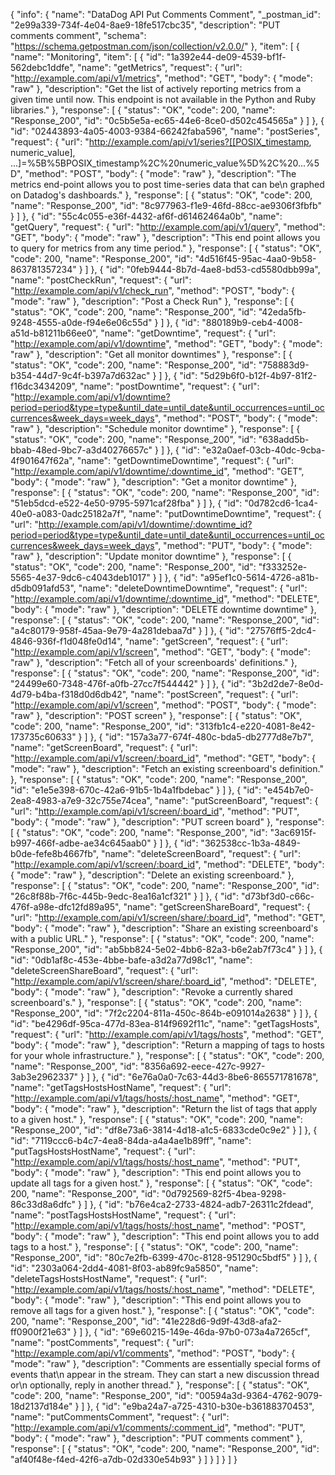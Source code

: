 {
  "info": {
    "name": "DataDog API Put Comments Comment",
    "_postman_id": "2e99a339-734f-4e04-8ae9-18fe517cbc35",
    "description": "PUT comments comment",
    "schema": "https://schema.getpostman.com/json/collection/v2.0.0/"
  },
  "item": [
    {
      "name": "Monitoring",
      "item": [
        {
          "id": "1a392e44-de09-4539-bf1f-562debc1ddfe",
          "name": "getMetrics",
          "request": {
            "url": "http://example.com/api/v1/metrics",
            "method": "GET",
            "body": {
              "mode": "raw"
            },
            "description": "Get the list of actively reporting metrics from a given time until now. This endpoint is not available in the Python and Ruby libraries."
          },
          "response": [
            {
              "status": "OK",
              "code": 200,
              "name": "Response_200",
              "id": "0c5b5e5a-ec65-44e6-8ce0-d502c454565a"
            }
          ]
        },
        {
          "id": "02443893-4a05-4003-9384-66242faba596",
          "name": "postSeries",
          "request": {
            "url": "http://example.com/api/v1/series?[[POSIX_timestamp, numeric_value], ...]=%5B%5BPOSIX_timestamp%2C%20numeric_value%5D%2C%20...%5D",
            "method": "POST",
            "body": {
              "mode": "raw"
            },
            "description": "The metrics end-point allows you to post time-series data that can be\n          graphed on Datadog's dashboards."
          },
          "response": [
            {
              "status": "OK",
              "code": 200,
              "name": "Response_200",
              "id": "8c977963-f1e9-46fd-88cc-ae9306f3fbfb"
            }
          ]
        },
        {
          "id": "55c4c055-e36f-4432-af6f-d61462464a0b",
          "name": "getQuery",
          "request": {
            "url": "http://example.com/api/v1/query",
            "method": "GET",
            "body": {
              "mode": "raw"
            },
            "description": "This end point allows you to query for metrics from any time period."
          },
          "response": [
            {
              "status": "OK",
              "code": 200,
              "name": "Response_200",
              "id": "4d516f45-95ac-4aa0-9b58-863781357234"
            }
          ]
        },
        {
          "id": "0feb9444-8b7d-4ae8-bd53-cd5580dbb99a",
          "name": "postCheckRun",
          "request": {
            "url": "http://example.com/api/v1/check_run",
            "method": "POST",
            "body": {
              "mode": "raw"
            },
            "description": "Post a Check Run"
          },
          "response": [
            {
              "status": "OK",
              "code": 200,
              "name": "Response_200",
              "id": "42eda5fb-9248-4555-a0de-f94e6e06c55d"
            }
          ]
        },
        {
          "id": "880189b9-ceb4-4008-a51d-b81211b66ee0",
          "name": "getDowntime",
          "request": {
            "url": "http://example.com/api/v1/downtime",
            "method": "GET",
            "body": {
              "mode": "raw"
            },
            "description": "Get all monitor downtimes"
          },
          "response": [
            {
              "status": "OK",
              "code": 200,
              "name": "Response_200",
              "id": "758883d9-b354-44d7-9c4f-b397a7d632ac"
            }
          ]
        },
        {
          "id": "5d29b6f0-b12f-4b97-81f2-f16dc3434209",
          "name": "postDowntime",
          "request": {
            "url": "http://example.com/api/v1/downtime?period=period&type=type&until_date=until_date&until_occurrences=until_occurrences&week_days=week_days",
            "method": "POST",
            "body": {
              "mode": "raw"
            },
            "description": "Schedule monitor downtime"
          },
          "response": [
            {
              "status": "OK",
              "code": 200,
              "name": "Response_200",
              "id": "638add5b-bbab-48ed-9bc7-a3d40276657c"
            }
          ]
        },
        {
          "id": "e32a0aef-03cb-40dc-9cba-4f901647f62a",
          "name": "getDowntimeDowntime",
          "request": {
            "url": "http://example.com/api/v1/downtime/:downtime_id",
            "method": "GET",
            "body": {
              "mode": "raw"
            },
            "description": "Get a monitor downtime"
          },
          "response": [
            {
              "status": "OK",
              "code": 200,
              "name": "Response_200",
              "id": "51eb5dcd-e522-4e50-9795-5971caf28fba"
            }
          ]
        },
        {
          "id": "0d782cd6-1ca4-40e0-a083-0adc25182a7f",
          "name": "putDowntimeDowntime",
          "request": {
            "url": "http://example.com/api/v1/downtime/:downtime_id?period=period&type=type&until_date=until_date&until_occurrences=until_occurrences&week_days=week_days",
            "method": "PUT",
            "body": {
              "mode": "raw"
            },
            "description": "Update monitor downtime"
          },
          "response": [
            {
              "status": "OK",
              "code": 200,
              "name": "Response_200",
              "id": "f333252e-5565-4e37-9dc6-c4043deb1017"
            }
          ]
        },
        {
          "id": "a95ef1c0-5614-4726-a81b-d5db091afd53",
          "name": "deleteDowntimeDowntime",
          "request": {
            "url": "http://example.com/api/v1/downtime/:downtime_id",
            "method": "DELETE",
            "body": {
              "mode": "raw"
            },
            "description": "DELETE downtime downtime"
          },
          "response": [
            {
              "status": "OK",
              "code": 200,
              "name": "Response_200",
              "id": "a4c80179-958f-45aa-9e79-4a281debaa7d"
            }
          ]
        },
        {
          "id": "27576ff5-2dc4-4846-936f-f1d048fe0d14",
          "name": "getScreen",
          "request": {
            "url": "http://example.com/api/v1/screen",
            "method": "GET",
            "body": {
              "mode": "raw"
            },
            "description": "Fetch all of your screenboards' definitions."
          },
          "response": [
            {
              "status": "OK",
              "code": 200,
              "name": "Response_200",
              "id": "24499e60-7348-476f-a0fb-27cc7f544442"
            }
          ]
        },
        {
          "id": "3b2d2de7-8e0d-4d79-b4ba-f318d0d6db42",
          "name": "postScreen",
          "request": {
            "url": "http://example.com/api/v1/screen",
            "method": "POST",
            "body": {
              "mode": "raw"
            },
            "description": "POST screen"
          },
          "response": [
            {
              "status": "OK",
              "code": 200,
              "name": "Response_200",
              "id": "313fb1c4-e220-4081-8e42-173735c60633"
            }
          ]
        },
        {
          "id": "157a3a77-674f-480c-bda5-db2777d8e7b7",
          "name": "getScreenBoard",
          "request": {
            "url": "http://example.com/api/v1/screen/:board_id",
            "method": "GET",
            "body": {
              "mode": "raw"
            },
            "description": "Fetch an existing screenboard's definition."
          },
          "response": [
            {
              "status": "OK",
              "code": 200,
              "name": "Response_200",
              "id": "e1e5e398-670c-42a6-91b5-1b4a1fbdebac"
            }
          ]
        },
        {
          "id": "e454b7e0-2ea8-4983-a7e9-32c755e74cea",
          "name": "putScreenBoard",
          "request": {
            "url": "http://example.com/api/v1/screen/:board_id",
            "method": "PUT",
            "body": {
              "mode": "raw"
            },
            "description": "PUT screen board"
          },
          "response": [
            {
              "status": "OK",
              "code": 200,
              "name": "Response_200",
              "id": "3ac6915f-b997-466f-adbe-ae34c645aab0"
            }
          ]
        },
        {
          "id": "362538cc-1b3a-4849-b0de-fefe8b4667fb",
          "name": "deleteScreenBoard",
          "request": {
            "url": "http://example.com/api/v1/screen/:board_id",
            "method": "DELETE",
            "body": {
              "mode": "raw"
            },
            "description": "Delete an existing screenboard."
          },
          "response": [
            {
              "status": "OK",
              "code": 200,
              "name": "Response_200",
              "id": "26c8f88b-7f6c-445b-9edc-8ea16a1cf321"
            }
          ]
        },
        {
          "id": "d73bf3d0-c66c-476f-a98e-dfc12fd89a95",
          "name": "getScreenShareBoard",
          "request": {
            "url": "http://example.com/api/v1/screen/share/:board_id",
            "method": "GET",
            "body": {
              "mode": "raw"
            },
            "description": "Share an existing screenboard's with a public URL."
          },
          "response": [
            {
              "status": "OK",
              "code": 200,
              "name": "Response_200",
              "id": "ab5bb824-5e02-4bb6-82a3-b6e2ab7f73c4"
            }
          ]
        },
        {
          "id": "0db1af8c-453e-4bbe-bafe-a3d2a77d98c1",
          "name": "deleteScreenShareBoard",
          "request": {
            "url": "http://example.com/api/v1/screen/share/:board_id",
            "method": "DELETE",
            "body": {
              "mode": "raw"
            },
            "description": "Revoke a currently shared screenboard's."
          },
          "response": [
            {
              "status": "OK",
              "code": 200,
              "name": "Response_200",
              "id": "7f2c2204-811a-450c-864b-e091014a2638"
            }
          ]
        },
        {
          "id": "be4296df-95ca-477d-83ea-814f9692f11c",
          "name": "getTagsHosts",
          "request": {
            "url": "http://example.com/api/v1/tags/hosts",
            "method": "GET",
            "body": {
              "mode": "raw"
            },
            "description": "Return a mapping of tags to hosts for your whole infrastructure."
          },
          "response": [
            {
              "status": "OK",
              "code": 200,
              "name": "Response_200",
              "id": "8356a692-eece-427c-9927-3ab3e2962337"
            }
          ]
        },
        {
          "id": "6e76a0a0-7c63-44d3-8be6-865571781678",
          "name": "getTagsHostsHostName",
          "request": {
            "url": "http://example.com/api/v1/tags/hosts/:host_name",
            "method": "GET",
            "body": {
              "mode": "raw"
            },
            "description": "Return the list of tags that apply to a given host."
          },
          "response": [
            {
              "status": "OK",
              "code": 200,
              "name": "Response_200",
              "id": "df8e73a6-3814-4d18-a1c5-6833cde0c9e2"
            }
          ]
        },
        {
          "id": "7119ccc6-b4c7-4ea8-84da-a4a4ae1b89ff",
          "name": "putTagsHostsHostName",
          "request": {
            "url": "http://example.com/api/v1/tags/hosts/:host_name",
            "method": "PUT",
            "body": {
              "mode": "raw"
            },
            "description": "This end point allows you to update all tags for a given host."
          },
          "response": [
            {
              "status": "OK",
              "code": 200,
              "name": "Response_200",
              "id": "0d792569-82f5-4bea-9298-86c33d8a6dfc"
            }
          ]
        },
        {
          "id": "b76e4ca2-2733-4824-adb7-26311c2fdead",
          "name": "postTagsHostsHostName",
          "request": {
            "url": "http://example.com/api/v1/tags/hosts/:host_name",
            "method": "POST",
            "body": {
              "mode": "raw"
            },
            "description": "This end point allows you to add tags to a host."
          },
          "response": [
            {
              "status": "OK",
              "code": 200,
              "name": "Response_200",
              "id": "80c7e2fb-6399-470c-8128-951290c5bdf5"
            }
          ]
        },
        {
          "id": "2303a064-2dd4-4081-8f03-ab89fc9a5850",
          "name": "deleteTagsHostsHostName",
          "request": {
            "url": "http://example.com/api/v1/tags/hosts/:host_name",
            "method": "DELETE",
            "body": {
              "mode": "raw"
            },
            "description": "This end point allows you to remove all tags for a given host."
          },
          "response": [
            {
              "status": "OK",
              "code": 200,
              "name": "Response_200",
              "id": "41e228d6-9d9f-43d8-afa2-ff0900f21e63"
            }
          ]
        },
        {
          "id": "69e60215-149e-46da-97b0-073a4a7265cf",
          "name": "postComments",
          "request": {
            "url": "http://example.com/api/v1/comments",
            "method": "POST",
            "body": {
              "mode": "raw"
            },
            "description": "Comments are essentially special forms of events that\n          appear in the stream. They can start a new discussion thread or\n          optionally, reply in another thread."
          },
          "response": [
            {
              "status": "OK",
              "code": 200,
              "name": "Response_200",
              "id": "00594a3d-9364-4762-9079-18d2137d184e"
            }
          ]
        },
        {
          "id": "e9ba24a7-a725-4310-b30e-b36188370453",
          "name": "putCommentsComment",
          "request": {
            "url": "http://example.com/api/v1/comments/:comment_id",
            "method": "PUT",
            "body": {
              "mode": "raw"
            },
            "description": "PUT comments comment"
          },
          "response": [
            {
              "status": "OK",
              "code": 200,
              "name": "Response_200",
              "id": "af40f48e-f4ed-42f6-a7db-02d330e54b93"
            }
          ]
        }
      ]
    }
  ]
}